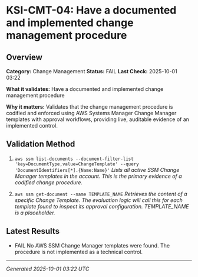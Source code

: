 # KSI-CMT-04: Have a documented and implemented change management procedure

## Overview

**Category:** Change Management
**Status:** FAIL
**Last Check:** 2025-10-01 03:22

**What it validates:** Have a documented and implemented change management procedure

**Why it matters:** Validates that the change management procedure is codified and enforced using AWS Systems Manager Change Manager templates with approval workflows, providing live, auditable evidence of an implemented control.

## Validation Method

1. `aws ssm list-documents --document-filter-list 'key=DocumentType,value=ChangeTemplate' --query 'DocumentIdentifiers[*].{Name:Name}'`
   *Lists all active SSM Change Manager templates in the account. This is the primary evidence of a codified change procedure.*

2. `aws ssm get-document --name TEMPLATE_NAME`
   *Retrieves the content of a specific Change Template. The evaluation logic will call this for each template found to inspect its approval configuration. TEMPLATE_NAME is a placeholder.*

## Latest Results

- FAIL No AWS SSM Change Manager templates were found. The procedure is not implemented as a technical control.

---
*Generated 2025-10-01 03:22 UTC*